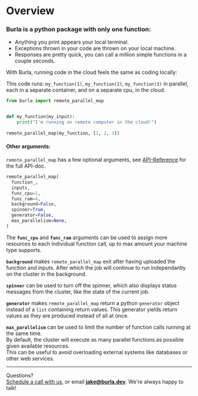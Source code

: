# Overview

### Burla is a python package with only one function:

* Anything you print appears your local terminal.
* Exceptions thrown in your code are thrown on your local machine.
* Responses are pretty quick, you can call a million simple functions in a couple seconds.

With Burla, running code in the cloud feels the same as coding locally:

This code runs: `my_function(1)`, `my_function(2)`, `my_function(3)` in parallel, each in a separate container, and on a separate cpu, in the cloud.

```python
from burla import remote_parallel_map


def my_function(my_input):
    print("I'm running on remote computer in the cloud!")
    
remote_parallel_map(my_function, [1, 2, 3])
```

#### Other arguments:

`remote_parallel_map` has a few optional arguments, see [API-Reference](API-Reference.md) for the full API-doc.

```python
remote_parallel_map(
  function_,
  inputs,
  func_cpu=1,
  func_ram=4,
  background=False,
  spinner=True,
  generator=False,
  max_parallelism=None,
)
```

The **`func_cpu`** and **`func_ram`** arguments can be used to assign more resources to each individual function call, up to max amount your machine type supports.

**`background`** makes `remote_parallel_map` exit after having uploaded the function and inputs. After which the job will continue to run independantly on the cluster in the background.

**`spinner`** can be used to turn off the spinner, which also displays status messages from the cluster, like the state of the current job.

**`generator`** makes `remote_parallel_map` return a python `generator` object instead of a `list` containing return values. This generator yields return values as they are produced instead of all at once.

**`max_parallelism`** can be used to limit the number of function calls running at the same time.\
By default, the cluster will execute as many parallel functions as possible given available resources.\
This can be useful to avoid overloading external systems like databases or other web services.





***

Questions?\
[Schedule a call with us](http://cal.com/jakez/burla), or email **jake@burla.dev**. We're always happy to talk!
